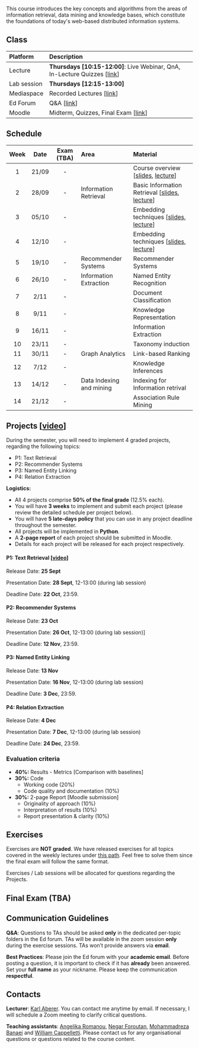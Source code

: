  
This course introduces the key concepts and algorithms from the areas of information retrieval, data mining and knowledge bases, which constitute the foundations of today's web-based distributed information systems. 

<!-- ### Final Exam:
The final exam will take place on **01 Feb. 2023 from 15:00 to 18:00** in rooms **CE 1515** and **CE 6**.
 -->

<!-- ### Midterm:  -->
<!-- The midterm will take place during the exercises session on **27 Oct. 2022 from 12:15 to 13:00** in rooms: CM3 (where the lectures are taking place) and CM1105 (this room will be used if there are no available spots in CM3).
 -->
<!-- The exam will be performed online on your laptop, with Internet access. **No communication using messaging, social media, email, or similar tools is allowed**. You can use your notes or any materials from the lecture during the exam. -->

<!-- It is **strongly recommended** to do the exercises, as the final exam will be similar to those.

**Absence**: You have to submit a doctor’s attest if you miss the final exam due to sickness. No other reasons for not taking the final exam will be accepted. 

**Irregular behaviour**: In case of irregular behaviour during the final exam EPFL’s standard policies apply. -->



## Class

| Platform | Description  |
|:---------|:-----------|
Lecture | **Thursdays [10:15-12:00]**: Live Webinar, QnA, In-Lecture Quizzes [[link](https://epfl.zoom.us/j/66462767931)] |
Lab session |  **Thursdays [12:15-13:00]** |
Mediaspace | Recorded Lectures [[link](https://mediaspace.epfl.ch/channel/CS-423%2BDistributed%2BInformation%2BSystems%2B-%2BFall%2B2022/29734)] |
Ed Forum | Q&A [[link](https://edstem.org/eu/courses/831/discussion/)] | 
Moodle | Midterm, Quizzes, Final Exam [[link](https://moodle.epfl.ch/course/view.php?id=4051)] |



## Schedule

| Week | Date      | Exam (TBA)  | Area                        | Material                                                           |
|:----:|:---------:|:-----------:|:----------------------------|:-------------------------------------------------------------------|
| 1    | 21/09     | -           |                             | Course overview [[slides][1p], [lecture][1v]] |
| 2    | 28/09     | -           | Information Retrieval       | Basic Information Retrieval [[slides][2p], [lecture][2v]]|
| 3    | 05/10     | -           |                             | Embedding techniques [[slides][3p], [lecture][3v]] |
| 4    | 12/10     | -           |                             | Embedding techniques [[slides][4p], [lecture][4v]] |
| 5    | 19/10     | -           | Recommender Systems         | Recommender Systems  |
| 6    | 26/10     | -           | Information Extraction      | Named Entity Recognition  |
| 7    | 2/11      | -           |                             | Document Classification  |
| 8    | 9/11      | -           |                             | Knowledge Representation  |
| 9    | 16/11     | -           |                             | Information Extraction  |
| 10   | 23/11     | -           |                             | Taxonomy induction  |
| 11   | 30/11     | -           | Graph Analytics             | Link-based Ranking  |
| 12   | 7/12      | -           |                             | Knowledge Inferences  |
| 13   | 14/12     | -           | Data Indexing and mining    | Indexing for Information retrival  |
| 14   | 21/12     | -           |                             | Association Rule Mining  |



## Projects [[video](https://mediaspace.epfl.ch/media/Projects+Presenation+%26+Logistics/0_rzxy388h)]
During the semester, you will need to implement 4 graded projects, regarding the following topics:
- P1: Text Retrieval 
- P2: Recommender Systems
- P3: Named Entity Linking
- P4: Relation Extraction

**Logistics:**
- All 4 projects comprise **50% of the final grade** (12.5% each).
- You will have **3 weeks** to implement and submit each project (please review the detailed schedule per project below).
- You will have **5 late-days policy** that you can use in any project deadline throughout the semester.
- All projects will be implemented in **Python**.
- A **2-page report** of each project should be submitted in Moodle.
- Details for each project will be released for each project respectively.

#### P1: Text Retrieval [[video](https://mediaspace.epfl.ch/media/P1+Presentation/0_8jf49auh/29734)]
Release Date: **25 Sept**

Presentation Date: **28 Sept**, 12-13:00 (during lab session)

Deadline Date: **22 Oct**, 23:59.

#### P2: Recommender Systems
Release Date: **23 Oct**

Presentation Date: **26 Oct**, 12-13:00 (during lab session)]

Deadline Date: **12 Nov**, 23:59.

#### P3: Named Entity Linking
Release Date: **13 Nov**

Presentation Date: **16 Nov**, 12-13:00 (during lab session)

Deadline Date: **3 Dec**, 23:59.

#### P4: Relation Extraction
Release Date: **4 Dec**

Presentation Date: **7 Dec**, 12-13:00 (during lab session)

Deadline Date: **24 Dec**, 23:59.

### Evaluation criteria
- **40%:**  Results - Metrics   [Comparison with baselines]
- **30%:** Code
    - Working code (20%)
    - Code quality and documentation (10%)
- **30%:** 2-page Report   [Moodle submission]
    - Originality of approach (10%)
    - Interpretation of results (10%)
    - Report presentation & clarity (10%)

## Exercises
Exercises are **NOT graded**. We have released exercises for all topics covered in the weekly lectures under [this path](https://github.com/LSIR/DIS/tree/master/Exercises). Feel free to solve them since the final exam will follow the same format.

Exercises / Lab sessions will be allocated for questions regarding the Projects.

## Final Exam (TBA)

<!-- ### Exercises Session format (In-person):
- TAs will provide a small discussion over the **last week's exercises**, answering any questions and explaining the solutions. _(10-15mins)_
- TAs will present **this week's exercise**. _(5mins)_ 
- Students will be solving this week's exercises and TAs will provide answers and clarification if needed.
_**Note**: Please make sure you have already done the setup prerequisites to run the coding parts of the exercises. You can find the instructions [here](https://github.com/LSIR/DIS/tree/master/Exercises/setup)._ -->



## Communication Guidelines

**Q&A**: Questions to TAs should be asked **only** in the dedicated per-topic folders in the Ed forum. TAs will be available in the zoom session **only** during the exercise sessions. <!-- You can also send private messages, but this should be done only for questions that aren’t of general interest; otherwise, you **must** use public channels. --> <!-- Important **announcements** will be pinned on the **general** channel. --> TAs won’t provide answers via **email**.

**Best Practices**: Please join the Ed forum with your **academic email**. Before posting a question, it is important to check if it has **already** been answered<!--  in any of the group channels -->. <!-- Avoid using **@everyone** and **@here**; this will trigger a notification being sent to all the students and TAs. --> Set your **full name** as your nickname. Please keep the communication **respectful**.


## Contacts

**Lecturer**: [Karl Aberer](http://lsir.epfl.ch/aberer).
You can contact me anytime by email. If necessary, I will schedule a Zoom meeting to clarify critical questions.

**Teaching assistants**: [Angelika Romanou](https://people.epfl.ch/angelika.romanou), [Negar Foroutan](https://people.epfl.ch/negar.foroutan?lang=en), [Mohammadreza Banaei](https://people.epfl.ch/mohammadreza.banaei?lang=en) and [William Cappelletti](https://people.epfl.ch/william.cappelletti/?lang=en).
Please contact us for any organisational questions or questions related to the course content.


[1p]:https://github.com/LSIR/DIS/blob/master/Lectures/week%201
[2p]:https://github.com/LSIR/DIS/blob/master/Lectures/week%202
[3p]:https://github.com/LSIR/DIS/blob/master/Lectures/week%203
[4p]:https://github.com/LSIR/DIS/blob/master/Lectures/week%204
<!-- [5p]:https://github.com/LSIR/DIS/blob/master/Lectures/week%205
[6p]:https://github.com/LSIR/DIS/blob/master/Lectures/week%206
[7p]:https://github.com/LSIR/DIS/blob/master/Lectures/week%207
[8p]:https://github.com/LSIR/DIS/blob/master/Lectures/week%208
[9p]:https://github.com/LSIR/DIS/blob/master/Lectures/week%209
[10p]:https://github.com/LSIR/DIS/blob/master/Lectures/week%2010
[11p]:https://github.com/LSIR/DIS/blob/master/Lectures/week%2011
[12p]:https://github.com/LSIR/DIS/blob/master/Lectures/week%2012
[13p]:https://github.com/LSIR/DIS/blob/master/Lectures/week%2013 -->
<!-- [14p]:https://github.com/LSIR/DIS/blob/master/Lectures/week%2014 -->

[1v]:https://mediaspace.epfl.ch/media/DIS++-+Week+1/0_du781bni
[2v]:https://mediaspace.epfl.ch/media/DIS+-+Week+2/0_jxhlt3x3/29734
[3v]:https://mediaspace.epfl.ch/media/DIS+-+Week+3/0_43fqnsoo/29734
[4v]:https://mediaspace.epfl.ch/media/DIS+-+Week+4/0_e58heko5/29734

<!-- [1l]:https://github.com/LSIR/DIS/blob/master/Exercises/week%201 -->
<!-- [2l]:https://github.com/LSIR/DIS/blob/master/Exercises/week%202
[3l]:https://github.com/LSIR/DIS/blob/master/Exercises/week%203
[4l]:https://github.com/LSIR/DIS/blob/master/Exercises/week%204
[5l]:https://github.com/LSIR/DIS/blob/master/Exercises/week%205
[6l]:https://github.com/LSIR/DIS/blob/master/Exercises/week%206
[7l]:https://github.com/LSIR/DIS/blob/master/Exercises/week%207
[8l]:https://github.com/LSIR/DIS/blob/master/Exercises/week%208
[9l]:https://github.com/LSIR/DIS/blob/master/Exercises/week%209
[10l]:https://github.com/LSIR/DIS/blob/master/Exercises/week%2010
[11l]:https://github.com/LSIR/DIS/blob/master/Exercises/week%2011
[12l]:https://github.com/LSIR/DIS/blob/master/Exercises/week%2012
[13l]:https://github.com/LSIR/DIS/blob/master/Exercises/week%2013
[14l]:https://github.com/LSIR/DIS/blob/master/Exercises/week%2014 -->
